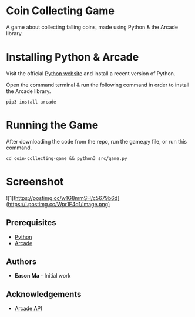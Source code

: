 # Coin Collecting Game
A game about collecting falling coins, made using Python & the Arcade library.


# Installing Python & Arcade
Visit the official [Python website](https://www.python.org/downloads/) and install a recent version of Python.

Open the command terminal & run the following command in order to install the Arcade library.
```
pip3 install arcade
```

# Running the Game
After downloading the code from the repo, run the game.py file, or run this command.
```
cd coin-collecting-game && python3 src/game.py
```

# Screenshot
![1](https://postimg.cc/w1G8mmSH/c5679b6d](https://i.postimg.cc/Wpr1F4d1/image.png)

## Prerequisites
* [Python](https://www.python.org)
* [Arcade](https://api.arcade.academy/en/latest/install/index.html)

## Authors
* **Eason Ma** - Initial work

## Acknowledgements
* [Arcade API](https://api.arcade.academy/en/latest/quick_index.html#quick-index)
